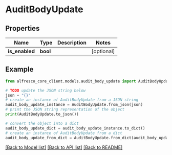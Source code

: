# AuditBodyUpdate


## Properties

Name | Type | Description | Notes
------------ | ------------- | ------------- | -------------
**is_enabled** | **bool** |  | [optional] 

## Example

```python
from alfresco_core_client.models.audit_body_update import AuditBodyUpdate

# TODO update the JSON string below
json = "{}"
# create an instance of AuditBodyUpdate from a JSON string
audit_body_update_instance = AuditBodyUpdate.from_json(json)
# print the JSON string representation of the object
print(AuditBodyUpdate.to_json())

# convert the object into a dict
audit_body_update_dict = audit_body_update_instance.to_dict()
# create an instance of AuditBodyUpdate from a dict
audit_body_update_from_dict = AuditBodyUpdate.from_dict(audit_body_update_dict)
```
[[Back to Model list]](../README.md#documentation-for-models) [[Back to API list]](../README.md#documentation-for-api-endpoints) [[Back to README]](../README.md)


